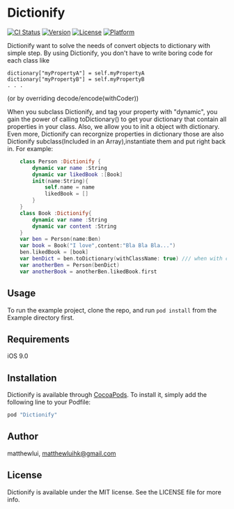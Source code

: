 # Dictionify

[![CI Status](http://img.shields.io/travis/matthewlui/Dictionify.svg?style=flat)](https://travis-ci.org/matthewlui/Dictionify)
[![Version](https://img.shields.io/cocoapods/v/Dictionify.svg?style=flat)](http://cocoapods.org/pods/Dictionify)
[![License](https://img.shields.io/cocoapods/l/Dictionify.svg?style=flat)](http://cocoapods.org/pods/Dictionify)
[![Platform](https://img.shields.io/cocoapods/p/Dictionify.svg?style=flat)](http://cocoapods.org/pods/Dictionify)

Dictionify want to solve the needs of convert objects to dictionary with simple step.
By using Dictionify, you don't have to write boring code for each class like

    dictionary["myPropertyA"] = self.myPropertyA
    dictionary["myPropertyB"] = self.myPropertyB
    . . .
(or by overriding decode/encode(withCoder))

When you subclass Dictionify, and tag your property with "dynamic", you gain the power of calling toDictionary() to get your dictionary that contain all properties in your class.
Also, we allow you to init a object with dictionary. Even more, Dictionify can recorgnize properties in dictionary those are also Dictionify subclass(Included in an Array),instantiate them and put right back in. For example:
```swift
    class Person :Dictionify {
        dynamic var name :String
        dynamic var likedBook :[Book]
        init(name:String){
            self.name = name
            likedBook = []
        }
    }
    class Book :Dictionify{
        dynamic var name :String
        dynamic var content :String
    }
    var ben = Person(name:Ben)
    var book = Book("I love",content:"Bla Bla Bla...")
    ben.likedBook = [book]
    var benDict = ben.toDictionary(withClassName: true) /// when with class name, Dictionify can instantiate archived property with proper class.
    var anotherBen = Person(benDict)
    var anotherBook = anotherBen.likedBook.first
```
## Usage

To run the example project, clone the repo, and run `pod install` from the Example directory first.

## Requirements
iOS 9.0

## Installation

Dictionify is available through [CocoaPods](http://cocoapods.org). To install
it, simply add the following line to your Podfile:

```ruby
pod "Dictionify"
```

## Author

matthewlui, matthewluihk@gmail.com

## License

Dictionify is available under the MIT license. See the LICENSE file for more info.
